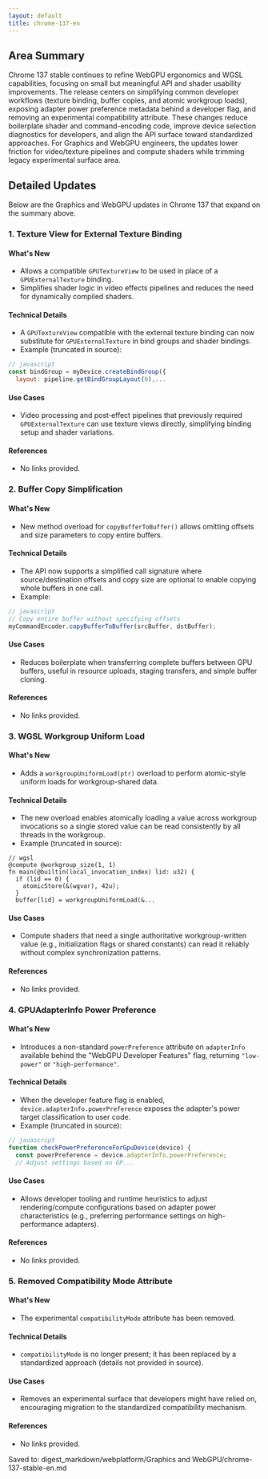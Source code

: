 ```yaml
---
layout: default
title: chrome-137-en
---
```


## Area Summary

Chrome 137 stable continues to refine WebGPU ergonomics and WGSL capabilities, focusing on small but meaningful API and shader usability improvements. The release centers on simplifying common developer workflows (texture binding, buffer copies, and atomic workgroup loads), exposing adapter power preference metadata behind a developer flag, and removing an experimental compatibility attribute. These changes reduce boilerplate shader and command-encoding code, improve device selection diagnostics for developers, and align the API surface toward standardized approaches. For Graphics and WebGPU engineers, the updates lower friction for video/texture pipelines and compute shaders while trimming legacy experimental surface area.

## Detailed Updates

Below are the Graphics and WebGPU updates in Chrome 137 that expand on the summary above.

### 1. Texture View for External Texture Binding

#### What's New
- Allows a compatible `GPUTextureView` to be used in place of a `GPUExternalTexture` binding.
- Simplifies shader logic in video effects pipelines and reduces the need for dynamically compiled shaders.

#### Technical Details
- A `GPUTextureView` compatible with the external texture binding can now substitute for `GPUExternalTexture` in bind groups and shader bindings.
- Example (truncated in source):
```javascript
// javascript
const bindGroup = myDevice.createBindGroup({
  layout: pipeline.getBindGroupLayout(0),...
```

#### Use Cases
- Video processing and post‑effect pipelines that previously required `GPUExternalTexture` can use texture views directly, simplifying binding setup and shader variations.

#### References
- No links provided.

### 2. Buffer Copy Simplification

#### What's New
- New method overload for `copyBufferToBuffer()` allows omitting offsets and size parameters to copy entire buffers.

#### Technical Details
- The API now supports a simplified call signature where source/destination offsets and copy size are optional to enable copying whole buffers in one call.
- Example:
```javascript
// javascript
// Copy entire buffer without specifying offsets
myCommandEncoder.copyBufferToBuffer(srcBuffer, dstBuffer);
```

#### Use Cases
- Reduces boilerplate when transferring complete buffers between GPU buffers, useful in resource uploads, staging transfers, and simple buffer cloning.

#### References
- No links provided.

### 3. WGSL Workgroup Uniform Load

#### What's New
- Adds a `workgroupUniformLoad(ptr)` overload to perform atomic-style uniform loads for workgroup-shared data.

#### Technical Details
- The new overload enables atomically loading a value across workgroup invocations so a single stored value can be read consistently by all threads in the workgroup.
- Example (truncated in source):
```wgsl
// wgsl
@compute @workgroup_size(1, 1)
fn main(@builtin(local_invocation_index) lid: u32) {
  if (lid == 0) {
    atomicStore(&(wgvar), 42u);
  }
  buffer[lid] = workgroupUniformLoad(&...
```

#### Use Cases
- Compute shaders that need a single authoritative workgroup-written value (e.g., initialization flags or shared constants) can read it reliably without complex synchronization patterns.

#### References
- No links provided.

### 4. GPUAdapterInfo Power Preference

#### What's New
- Introduces a non-standard `powerPreference` attribute on `adapterInfo` available behind the "WebGPU Developer Features" flag, returning `"low-power"` or `"high-performance"`.

#### Technical Details
- When the developer feature flag is enabled, `device.adapterInfo.powerPreference` exposes the adapter's power target classification to user code.
- Example (truncated in source):
```javascript
// javascript
function checkPowerPreferenceForGpuDevice(device) {
  const powerPreference = device.adapterInfo.powerPreference;
  // Adjust settings based on GP...
```

#### Use Cases
- Allows developer tooling and runtime heuristics to adjust rendering/compute configurations based on adapter power characteristics (e.g., preferring performance settings on high-performance adapters).

#### References
- No links provided.

### 5. Removed Compatibility Mode Attribute

#### What's New
- The experimental `compatibilityMode` attribute has been removed.

#### Technical Details
- `compatibilityMode` is no longer present; it has been replaced by a standardized approach (details not provided in source).

#### Use Cases
- Removes an experimental surface that developers might have relied on, encouraging migration to the standardized compatibility mechanism.

#### References
- No links provided.

Saved to: digest_markdown/webplatform/Graphics and WebGPU/chrome-137-stable-en.md
